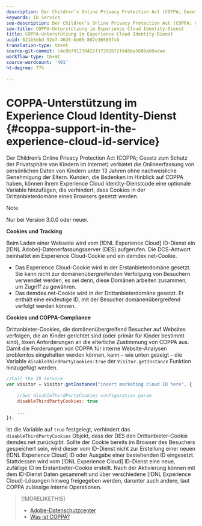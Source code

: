 ```yaml
---
description: Der Children’s Online Privacy Protection Act (COPPA; Gesetz zum Schutz der Privatsphäre von Kindern im Internet) verbietet die Onlineerfassung von persönlichen Daten von Kindern unter 13 Jahren ohne nachweisliche Genehmigung der Eltern. Kunden, die Bedenken im Hinblick auf COPPA haben, können ihrem Experience Cloud Identity-Dienstcode eine optionale Variable hinzufügen, die verhindert, dass Cookies in der Drittanbieterdomäne eines Browsers gesetzt werden.
keywords: ID Service
seo-description: Der Children’s Online Privacy Protection Act (COPPA; Gesetz zum Schutz der Privatsphäre von Kindern im Internet) verbietet die Onlineerfassung von persönlichen Daten von Kindern unter 13 Jahren ohne nachweisliche Genehmigung der Eltern. Kunden, die Bedenken im Hinblick auf COPPA haben, können ihrem Experience Cloud Identity-Dienstcode eine optionale Variable hinzufügen, die verhindert, dass Cookies in der Drittanbieterdomäne eines Browsers gesetzt werden.
seo-title: COPPA-Unterstützung im Experience Cloud Identity-Dienst
title: COPPA-Unterstützung im Experience Cloud Identity-Dienst
uuid: 621b5ebd-92e7-4635-be85-8d7e36589fcb
translation-type: tm+mt
source-git-commit: c4c0b791230422f17292b72fd45ba5689a60adae
workflow-type: tm+mt
source-wordcount: '401'
ht-degree: 77%

---
```



# COPPA-Unterstützung im Experience Cloud Identity-Dienst {#coppa-support-in-the-experience-cloud-id-service}

Der Children’s Online Privacy Protection Act (COPPA; Gesetz zum Schutz der Privatsphäre von Kindern im Internet) verbietet die Onlineerfassung von persönlichen Daten von Kindern unter 13 Jahren ohne nachweisliche Genehmigung der Eltern. Kunden, die Bedenken im Hinblick auf COPPA haben, können ihrem Experience Cloud Identity-Dienstcode eine optionale Variable hinzufügen, die verhindert, dass Cookies in der Drittanbieterdomäne eines Browsers gesetzt werden.

>[!NOTE]
>
>Nur bei Version 3.0.0 oder neuer.

**Cookies und Tracking**

Beim Laden einer Webseite wird vom [!DNL Experience Cloud] ID-Dienst ein [!DNL Adobe]-Datenerfassungsserver (DES) aufgerufen. Die DCS-Antwort beinhaltet ein Experience Cloud-Cookie und ein demdex.net-Cookie.

* Das Experience Cloud-Cookie wird in der Erstanbieterdomäne gesetzt. Sie kann nicht zur domänenübergreifenden Verfolgung von Besuchern verwendet werden, es sei denn, diese Domänen arbeiten zusammen, um Zugriff zu gewähren.
* Das demdex.net-Cookie wird in der Drittanbieterdomäne gesetzt. Er enthält eine eindeutige ID, mit der Besucher domänenübergreifend verfolgt werden können.

**Cookies und COPPA-Compliance**

Drittanbieter-Cookies, die domänenübergreifend Besucher auf Websites verfolgen, die an Kinder gerichtet sind (oder primär für Kinder bestimmt sind), lösen Anforderungen an die elterliche Zustimmung von COPPA aus. Damit die Forderungen von COPPA für interne Website-Analysen problemlos eingehalten werden können, kann – wie unten gezeigt – die Variable `disableThirdPartyCookies:true` der `Visitor.getInstance` Funktion hinzugefügt werden.

```js
//Call the ID service 
var visitor = Visitor.getInstance("insert marketing cloud ID here", { 
 
    //Set disableThirdPartyCookies configuration param 
    disableThirdPartyCookies: true 
 
    ... 
});
```

Ist die Variable auf `true` festgelegt, verhindert das `disableThirdPartyCookies` Objekt, dass der DES den Drittanbieter-Cookie demdex.net zurückgibt. Sollte der Cookie bereits im Browser des Besuchers gespeichert sein, wird dieser vom ID-Dienst nicht zur Erstellung einer neuen [!DNL Experience Cloud] ID oder Ausgabe einer bestehenden ID eingesetzt. Stattdessen wird vom [!DNL Experience Cloud] ID-Dienst eine neue, zufällige ID im Erstanbieter-Cookie erstellt. Nach der Aktivierung können mit dem ID-Dienst Daten gesammelt und über verschiedene [!DNL Experience Cloud]-Lösungen hinweg freigegeben werden, darunter auch andere, laut COPPA zulässige interne Operationen.

>[!MORELIKETHIS]
>
>* [Adobe-Datenschutzcenter](http://www.adobe.com/de/privacy.html)
>* [Was ist COPPA?](http://www.consumer.ftc.gov/articles/0031-protecting-your-childs-privacy-online#whatis)

